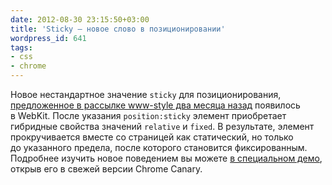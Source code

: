 ```yaml
---
date: 2012-08-30 23:15:50+03:00
title: 'Sticky — новое слово в позиционировании'
wordpress_id: 641
tags:
- css
- chrome
---
```


Новое нестандартное значение `sticky` для позиционирования, [предложенное в рассылке www-style два месяца назад][1] появилось в WebKit. После указания `position:sticky` элемент приобретает гибридные свойства значений `relative` и `fixed`. В результате, элемент прокручивается вместе со страницей как статический, но только до указанного предела, после которого становится фиксированным. Подробнее изучить новое поведением вы можете [в специальном демо][2], открыв его в свежей версии Chrome Canary.

[1]: http://lists.w3.org/Archives/Public/www-style/2012Jun/0627.html
[2]: http://html5-demos.appspot.com/static/css/sticky.html
